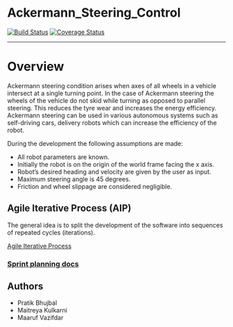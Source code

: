 # Ackermann_Steering_Control
[![Build Status](https://app.travis-ci.com/Prat33k-dev/Ackermann_Steering_Control.svg?branch=dev)](https://app.travis-ci.com/Prat33k-dev/Ackermann_Steering_Control)
[![Coverage Status](https://coveralls.io/repos/github/Prat33k-dev/Ackermann_Steering_Control/badge.svg?branch=dev)](https://coveralls.io/github/Prat33k-dev/Ackermann_Steering_Control?branch=dev)

---

# Overview
Ackermann steering condition arises when axes of all wheels in a vehicle intersect
at a single turning point. In the case of Ackermann steering the wheels of the vehicle do not skid while turning as opposed to parallel steering. This reduces the tyre wear and increases the energy efficiency. Ackermann steering can be used in various autonomous systems such as self-driving cars, delivery robots which can increase the efficiency of the robot.

During the development the following assumptions
are made:
- All robot parameters are known.
- Initially the robot is on the origin of the world frame facing the x axis.
- Robot’s desired heading and velocity are given by the user as input.
- Maximum steering angle is 45 degrees.
- Friction and wheel slippage are considered negligible.

 

## Agile Iterative Process (AIP) 
The general idea is to split the development of the software into sequences of repeated cycles (iterations).

[Agile Iterative Process](https://docs.google.com/spreadsheets/d/1n_kbtt7QxT_ALCAvM8brNtceum1OX8zb4m0UsBqBF-c/edit#gid=0)

### [Sprint planning docs](https://docs.google.com/document/d/19WqTGq6393yfdi9zWVSW7mBga2KUV8RA2Y6YoS7wM1U/edit?usp=sharing)



## Authors
- Pratik Bhujbal
- Maitreya Kulkarni
- Maaruf Vazifdar